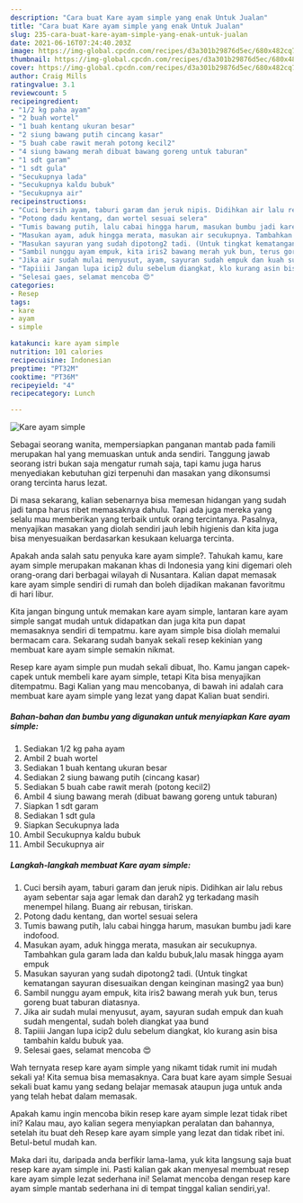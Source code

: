 ```yaml
---
description: "Cara buat Kare ayam simple yang enak Untuk Jualan"
title: "Cara buat Kare ayam simple yang enak Untuk Jualan"
slug: 235-cara-buat-kare-ayam-simple-yang-enak-untuk-jualan
date: 2021-06-16T07:24:40.203Z
image: https://img-global.cpcdn.com/recipes/d3a301b29876d5ec/680x482cq70/kare-ayam-simple-foto-resep-utama.jpg
thumbnail: https://img-global.cpcdn.com/recipes/d3a301b29876d5ec/680x482cq70/kare-ayam-simple-foto-resep-utama.jpg
cover: https://img-global.cpcdn.com/recipes/d3a301b29876d5ec/680x482cq70/kare-ayam-simple-foto-resep-utama.jpg
author: Craig Mills
ratingvalue: 3.1
reviewcount: 5
recipeingredient:
- "1/2 kg paha ayam"
- "2 buah wortel"
- "1 buah kentang ukuran besar"
- "2 siung bawang putih cincang kasar"
- "5 buah cabe rawit merah potong kecil2"
- "4 siung bawang merah dibuat bawang goreng untuk taburan"
- "1 sdt garam"
- "1 sdt gula"
- "Secukupnya lada"
- "Secukupnya kaldu bubuk"
- "Secukupnya air"
recipeinstructions:
- "Cuci bersih ayam, taburi garam dan jeruk nipis. Didihkan air lalu rebus ayam sebentar saja agar lemak dan darah2 yg terkadang masih menempel hilang. Buang air rebusan, tiriskan."
- "Potong dadu kentang, dan wortel sesuai selera"
- "Tumis bawang putih, lalu cabai hingga harum, masukan bumbu jadi kare indofood."
- "Masukan ayam, aduk hingga merata, masukan air secukupnya. Tambahkan gula garam lada dan kaldu bubuk,lalu masak hingga ayam empuk"
- "Masukan sayuran yang sudah dipotong2 tadi. (Untuk tingkat kematangan sayuran disesuaikan dengan keinginan masing2 yaa bun)"
- "Sambil nunggu ayam empuk, kita iris2 bawang merah yuk bun, terus goreng buat taburan diatasnya."
- "Jika air sudah mulai menyusut, ayam, sayuran sudah empuk dan kuah sudah mengental, sudah boleh diangkat yaa bund"
- "Tapiiii Jangan lupa icip2 dulu sebelum diangkat, klo kurang asin bisa tambahin kaldu bubuk yaa."
- "Selesai gaes, selamat mencoba 😍"
categories:
- Resep
tags:
- kare
- ayam
- simple

katakunci: kare ayam simple 
nutrition: 101 calories
recipecuisine: Indonesian
preptime: "PT32M"
cooktime: "PT36M"
recipeyield: "4"
recipecategory: Lunch

---
```



![Kare ayam simple](https://img-global.cpcdn.com/recipes/d3a301b29876d5ec/680x482cq70/kare-ayam-simple-foto-resep-utama.jpg)

Sebagai seorang wanita, mempersiapkan panganan mantab pada famili merupakan hal yang memuaskan untuk anda sendiri. Tanggung jawab seorang istri bukan saja mengatur rumah saja, tapi kamu juga harus menyediakan kebutuhan gizi terpenuhi dan masakan yang dikonsumsi orang tercinta harus lezat.

Di masa  sekarang, kalian sebenarnya bisa memesan hidangan yang sudah jadi tanpa harus ribet memasaknya dahulu. Tapi ada juga mereka yang selalu mau memberikan yang terbaik untuk orang tercintanya. Pasalnya, menyajikan masakan yang diolah sendiri jauh lebih higienis dan kita juga bisa menyesuaikan berdasarkan kesukaan keluarga tercinta. 



Apakah anda salah satu penyuka kare ayam simple?. Tahukah kamu, kare ayam simple merupakan makanan khas di Indonesia yang kini digemari oleh orang-orang dari berbagai wilayah di Nusantara. Kalian dapat memasak kare ayam simple sendiri di rumah dan boleh dijadikan makanan favoritmu di hari libur.

Kita jangan bingung untuk memakan kare ayam simple, lantaran kare ayam simple sangat mudah untuk didapatkan dan juga kita pun dapat memasaknya sendiri di tempatmu. kare ayam simple bisa diolah memalui bermacam cara. Sekarang sudah banyak sekali resep kekinian yang membuat kare ayam simple semakin nikmat.

Resep kare ayam simple pun mudah sekali dibuat, lho. Kamu jangan capek-capek untuk membeli kare ayam simple, tetapi Kita bisa menyajikan ditempatmu. Bagi Kalian yang mau mencobanya, di bawah ini adalah cara membuat kare ayam simple yang lezat yang dapat Kalian buat sendiri.

<!--inarticleads1-->

##### Bahan-bahan dan bumbu yang digunakan untuk menyiapkan Kare ayam simple:

1. Sediakan 1/2 kg paha ayam
1. Ambil 2 buah wortel
1. Sediakan 1 buah kentang ukuran besar
1. Sediakan 2 siung bawang putih (cincang kasar)
1. Sediakan 5 buah cabe rawit merah (potong kecil2)
1. Ambil 4 siung bawang merah (dibuat bawang goreng untuk taburan)
1. Siapkan 1 sdt garam
1. Sediakan 1 sdt gula
1. Siapkan Secukupnya lada
1. Ambil Secukupnya kaldu bubuk
1. Ambil Secukupnya air




<!--inarticleads2-->

##### Langkah-langkah membuat Kare ayam simple:

1. Cuci bersih ayam, taburi garam dan jeruk nipis. Didihkan air lalu rebus ayam sebentar saja agar lemak dan darah2 yg terkadang masih menempel hilang. Buang air rebusan, tiriskan.
1. Potong dadu kentang, dan wortel sesuai selera
1. Tumis bawang putih, lalu cabai hingga harum, masukan bumbu jadi kare indofood.
1. Masukan ayam, aduk hingga merata, masukan air secukupnya. Tambahkan gula garam lada dan kaldu bubuk,lalu masak hingga ayam empuk
1. Masukan sayuran yang sudah dipotong2 tadi. (Untuk tingkat kematangan sayuran disesuaikan dengan keinginan masing2 yaa bun)
1. Sambil nunggu ayam empuk, kita iris2 bawang merah yuk bun, terus goreng buat taburan diatasnya.
1. Jika air sudah mulai menyusut, ayam, sayuran sudah empuk dan kuah sudah mengental, sudah boleh diangkat yaa bund
1. Tapiiii Jangan lupa icip2 dulu sebelum diangkat, klo kurang asin bisa tambahin kaldu bubuk yaa.
1. Selesai gaes, selamat mencoba 😍




Wah ternyata resep kare ayam simple yang nikamt tidak rumit ini mudah sekali ya! Kita semua bisa memasaknya. Cara buat kare ayam simple Sesuai sekali buat kamu yang sedang belajar memasak ataupun juga untuk anda yang telah hebat dalam memasak.

Apakah kamu ingin mencoba bikin resep kare ayam simple lezat tidak ribet ini? Kalau mau, ayo kalian segera menyiapkan peralatan dan bahannya, setelah itu buat deh Resep kare ayam simple yang lezat dan tidak ribet ini. Betul-betul mudah kan. 

Maka dari itu, daripada anda berfikir lama-lama, yuk kita langsung saja buat resep kare ayam simple ini. Pasti kalian gak akan menyesal membuat resep kare ayam simple lezat sederhana ini! Selamat mencoba dengan resep kare ayam simple mantab sederhana ini di tempat tinggal kalian sendiri,ya!.


